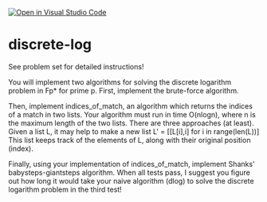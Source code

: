 [![Open in Visual Studio Code](https://classroom.github.com/assets/open-in-vscode-718a45dd9cf7e7f842a935f5ebbe5719a5e09af4491e668f4dbf3b35d5cca122.svg)](https://classroom.github.com/online_ide?assignment_repo_id=10886544&assignment_repo_type=AssignmentRepo)
# discrete-log
See problem set for detailed instructions!

You will implement two algorithms for solving the discrete
logarithm problem in Fp* for prime p. First, implement the
brute-force algorithm.

Then, implement indices_of_match, an algorithm which returns the indices of a
match in two lists. Your algorithm must run in time O(nlogn),
where n is the maximum length of the two lists. There are
three approaches (at least). Given a list L, it may help to
make a new list L' = [[L[i],i] for i in range(len(L))] This list
keeps track of the elements of L, along with their original position (index).

Finally, using your implementation of indices_of_match, implement Shanks' babysteps-giantsteps algorithm. When all
tests pass, I suggest you figure out how long it would take
your naive algorithm (dlog) to solve the discrete logarithm problem in the third test!
